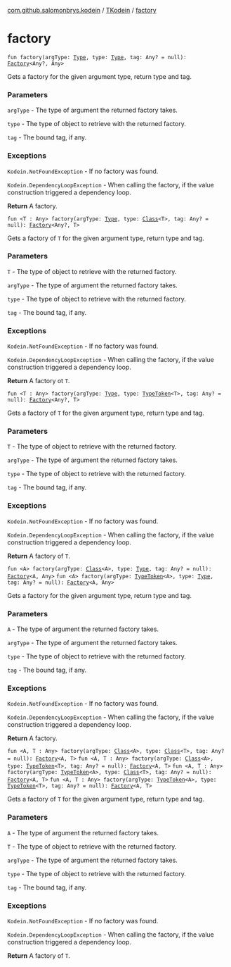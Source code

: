 [com.github.salomonbrys.kodein](../index.md) / [TKodein](index.md) / [factory](.)

# factory

`fun factory(argType: `[`Type`](http://docs.oracle.com/javase/6/docs/api/java/lang/reflect/Type.html)`, type: `[`Type`](http://docs.oracle.com/javase/6/docs/api/java/lang/reflect/Type.html)`, tag: Any? = null): `[`Factory`](../-factory.md)`<Any?, Any>`

Gets a factory for the given argument type, return type and tag.

### Parameters

`argType` - The type of argument the returned factory takes.

`type` - The type of object to retrieve with the returned factory.

`tag` - The bound tag, if any.

### Exceptions

`Kodein.NotFoundException` - If no factory was found.

`Kodein.DependencyLoopException` - When calling the factory, if the value construction triggered a dependency loop.

**Return**
A factory.

`fun <T : Any> factory(argType: `[`Type`](http://docs.oracle.com/javase/6/docs/api/java/lang/reflect/Type.html)`, type: `[`Class`](http://docs.oracle.com/javase/6/docs/api/java/lang/Class.html)`<T>, tag: Any? = null): `[`Factory`](../-factory.md)`<Any?, T>`

Gets a factory of `T` for the given argument type, return type and tag.

### Parameters

`T` - The type of object to retrieve with the returned factory.

`argType` - The type of argument the returned factory takes.

`type` - The type of object to retrieve with the returned factory.

`tag` - The bound tag, if any.

### Exceptions

`Kodein.NotFoundException` - If no factory was found.

`Kodein.DependencyLoopException` - When calling the factory, if the value construction triggered a dependency loop.

**Return**
A factory ot `T`.

`fun <T : Any> factory(argType: `[`Type`](http://docs.oracle.com/javase/6/docs/api/java/lang/reflect/Type.html)`, type: `[`TypeToken`](../-type-token/index.md)`<T>, tag: Any? = null): `[`Factory`](../-factory.md)`<Any?, T>`

Gets a factory of `T` for the given argument type, return type and tag.

### Parameters

`T` - The type of object to retrieve with the returned factory.

`argType` - The type of argument the returned factory takes.

`type` - The type of object to retrieve with the returned factory.

`tag` - The bound tag, if any.

### Exceptions

`Kodein.NotFoundException` - If no factory was found.

`Kodein.DependencyLoopException` - When calling the factory, if the value construction triggered a dependency loop.

**Return**
A factory of `T`.

`fun <A> factory(argType: `[`Class`](http://docs.oracle.com/javase/6/docs/api/java/lang/Class.html)`<A>, type: `[`Type`](http://docs.oracle.com/javase/6/docs/api/java/lang/reflect/Type.html)`, tag: Any? = null): `[`Factory`](../-factory.md)`<A, Any>`
`fun <A> factory(argType: `[`TypeToken`](../-type-token/index.md)`<A>, type: `[`Type`](http://docs.oracle.com/javase/6/docs/api/java/lang/reflect/Type.html)`, tag: Any? = null): `[`Factory`](../-factory.md)`<A, Any>`

Gets a factory for the given argument type, return type and tag.

### Parameters

`A` - The type of argument the returned factory takes.

`argType` - The type of argument the returned factory takes.

`type` - The type of object to retrieve with the returned factory.

`tag` - The bound tag, if any.

### Exceptions

`Kodein.NotFoundException` - If no factory was found.

`Kodein.DependencyLoopException` - When calling the factory, if the value construction triggered a dependency loop.

**Return**
A factory.

`fun <A, T : Any> factory(argType: `[`Class`](http://docs.oracle.com/javase/6/docs/api/java/lang/Class.html)`<A>, type: `[`Class`](http://docs.oracle.com/javase/6/docs/api/java/lang/Class.html)`<T>, tag: Any? = null): `[`Factory`](../-factory.md)`<A, T>`
`fun <A, T : Any> factory(argType: `[`Class`](http://docs.oracle.com/javase/6/docs/api/java/lang/Class.html)`<A>, type: `[`TypeToken`](../-type-token/index.md)`<T>, tag: Any? = null): `[`Factory`](../-factory.md)`<A, T>`
`fun <A, T : Any> factory(argType: `[`TypeToken`](../-type-token/index.md)`<A>, type: `[`Class`](http://docs.oracle.com/javase/6/docs/api/java/lang/Class.html)`<T>, tag: Any? = null): `[`Factory`](../-factory.md)`<A, T>`
`fun <A, T : Any> factory(argType: `[`TypeToken`](../-type-token/index.md)`<A>, type: `[`TypeToken`](../-type-token/index.md)`<T>, tag: Any? = null): `[`Factory`](../-factory.md)`<A, T>`

Gets a factory of `T` for the given argument type, return type and tag.

### Parameters

`A` - The type of argument the returned factory takes.

`T` - The type of object to retrieve with the returned factory.

`argType` - The type of argument the returned factory takes.

`type` - The type of object to retrieve with the returned factory.

`tag` - The bound tag, if any.

### Exceptions

`Kodein.NotFoundException` - If no factory was found.

`Kodein.DependencyLoopException` - When calling the factory, if the value construction triggered a dependency loop.

**Return**
A factory of `T`.

